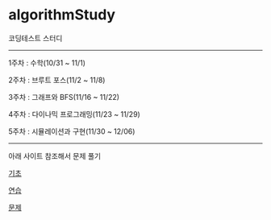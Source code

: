 # algorithmStudy
코딩테스트 스터디

---
1주차 : 수학(10/31 ~ 11/1)

2주차 : 브루트 포스(11/2 ~ 11/8)

3주차 : 그래프와 BFS(11/16 ~ 11/22)

4주차 : 다이나믹 프로그래밍(11/23 ~ 11/29)

5주차 : 시뮬레이션과 구현(11/30 ~ 12/06)

---
아래 사이트 참조해서 문제 풀기

[기초](https://code.plus/course/51)

[연습](https://code.plus/course/52)

[문제](https://code.plus/course/53)
